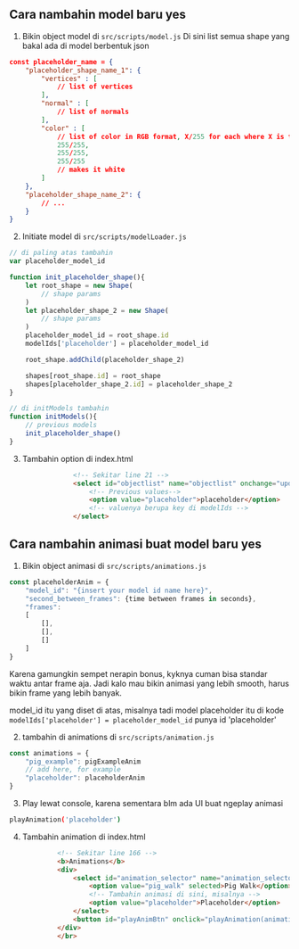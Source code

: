 ## Cara nambahin model baru yes

1. Bikin object model di `src/scripts/model.js`
Di sini list semua shape yang bakal ada di model berbentuk json
```json
const placeholder_name = {
    "placeholder_shape_name_1": {
        "vertices" : [
            // list of vertices
        ],
        "normal" : [
            // list of normals
        ],
        "color" : [
            // list of color in RGB format, X/255 for each where X is the value of the color, for example
            255/255,
            255/255,
            255/255 
            // makes it white
        ]
    },
    "placeholder_shape_name_2": {
        // ...
    }
}
```

2. Initiate model di `src/scripts/modelLoader.js`
```js
// di paling atas tambahin
var placeholder_model_id

function init_placeholder_shape(){
    let root_shape = new Shape(
        // shape params
    )
    let placeholder_shape_2 = new Shape(
        // shape params
    )
    placeholder_model_id = root_shape.id
    modelIds['placeholder'] = placeholder_model_id

    root_shape.addChild(placeholder_shape_2)

    shapes[root_shape.id] = root_shape
    shapes[placeholder_shape_2.id] = placeholder_shape_2
}

// di initModels tambahin
function initModels(){
    // previous models
    init_placeholder_shape()
}
```

3. Tambahin option di index.html
```html
                <!-- Sekitar line 21 -->
                <select id="objectlist" name="objectlist" onchange="updateObjectChosen()">
                    <!-- Previous values-->
                    <option value="placeholder">placeholder</option> 
                    <!-- valuenya berupa key di modelIds -->
                </select>
```

## Cara nambahin animasi buat model baru yes
1. Bikin object animasi di `src/scripts/animations.js`
```js
const placeholderAnim = {
    "model_id": "{insert your model id name here}",
    "second_between_frames": {time between frames in seconds},
    "frames": 
    [
        [],
        [],
        []
    ]
}
```
Karena gamungkin sempet nerapin bonus, kyknya cuman bisa standar waktu antar frame aja. Jadi kalo mau bikin animasi yang lebih smooth, harus bikin frame yang lebih banyak. 

model_id itu yang diset di atas, misalnya tadi model placeholder itu di kode `modelIds['placeholder'] = placeholder_model_id` punya id 'placeholder'

2. tambahin di animations di `src/scripts/animation.js`
```js
const animations = {
    "pig_example": pigExampleAnim
    // add here, for example
    "placeholder": placeholderAnim
}

```

3. Play lewat console, karena sementara blm ada UI buat ngeplay animasi
```bash
playAnimation('placeholder')
```

4. Tambahin animation di index.html
```html
            <!-- Sekitar line 166 -->
            <b>Animations</b>
            <div>
                <select id="animation_selector" name="animation_selector" onchange="updateAnimationChosen()">
                    <option value="pig_walk" selected>Pig Walk</option>
                    <!-- Tambahin animasi di sini, misalnya -->
                    <option value="placeholder">Placeholder</option>
                </select>
                <button id="playAnimBtn" onclick="playAnimation(animationChosen)">Play</button>
            </div>
            </br>
```